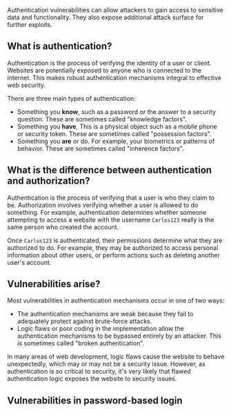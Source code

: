 Authentication vulnerabilities can allow attackers to gain access to sensitive data and functionality. They also expose additional attack surface for further exploits.

## What is authentication?

Authentication is the process of verifying the identity of a user or client. Websites are potentially exposed to anyone who is connected to the internet. This makes robust authentication mechanisms integral to effective web security.

There are three main types of authentication:

- Something you **know**, such as a password or the answer to a security question. These are sometimes called "knowledge factors".
- Something you **have**, This is a physical object such as a mobile phone or security token. These are sometimes called "possession factors".
- Something you **are** or do. For example, your biometrics or patterns of behavior. These are sometimes called "inherence factors".

## What is the difference between authentication and authorization?

Authentication is the process of verifying that a user is who they claim to be. Authorization involves verifying whether a user is allowed to do something.
For example, authentication determines whether someone attempting to access a website with the username `Carlos123` really is the same person who created the account.

Once `Carlos123` is authenticated, their permissions determine what they are authorized to do. For example, they may be authorized to access personal information about other users, or perform actions such as deleting another user's account.

## Vulnerabilities arise?

Most vulnerabilities in authentication mechanisms occur in one of two ways:

- The authentication mechanisms are weak because they fail to adequately protect against brute-force attacks.
- Logic flaws or poor coding in the implementation allow the authentication mechanisms to be bypassed entirely by an attacker. This is sometimes called "broken authentication".

In many areas of web development, logic flaws cause the website to behave unexpectedly, which may or may not be a security issue. However, as authentication is so critical to security, it's very likely that flawed authentication logic exposes the website to security issues.

## Vulnerabilities in password-based login